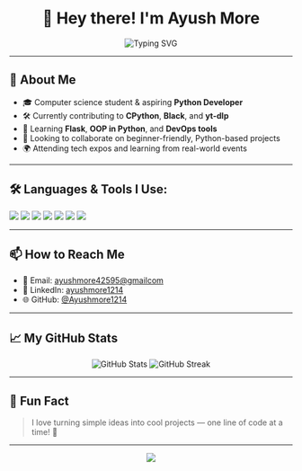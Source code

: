 <h1 align="center">👋 Hey there! I'm Ayush More</h1>

<p align="center">
  <img src="https://readme-typing-svg.herokuapp.com?font=Fira+Code&size=24&pause=1000&color=00AEEF&center=true&vCenter=true&width=440&lines=Aspiring+Python+Developer;Open+Source+Contributor;Lifelong+Learner+%F0%9F%93%9A;Building+cool+projects+%F0%9F%92%BB" alt="Typing SVG" />
</p>

---

## 🚀 About Me  
- 🎓 Computer science student & aspiring **Python Developer**  
- 🛠 Currently contributing to **CPython**, **Black**, and **yt-dlp**  
- 🌱 Learning **Flask**, **OOP in Python**, and **DevOps tools**  
- 🤝 Looking to collaborate on beginner-friendly, Python-based projects  
- 🌍 Attending tech expos and learning from real-world events  

---

## 🛠️ Languages & Tools I Use:
<p align="left">
  <img src="https://img.shields.io/badge/Python-3776AB?style=for-the-badge&logo=python&logoColor=white" />
  <img src="https://img.shields.io/badge/C-00599C?style=for-the-badge&logo=c&logoColor=white" />
  <img src="https://img.shields.io/badge/Flask-000000?style=for-the-badge&logo=flask&logoColor=white" />
  <img src="https://img.shields.io/badge/Linux-FCC624?style=for-the-badge&logo=linux&logoColor=black" />
  <img src="https://img.shields.io/badge/Vagrant-1563FF?style=for-the-badge&logo=vagrant&logoColor=white" />
  <img src="https://img.shields.io/badge/Git-F05032?style=for-the-badge&logo=git&logoColor=white" />
  <img src="https://img.shields.io/badge/GitHub-181717?style=for-the-badge&logo=github&logoColor=white" />
</p>

---

## 📫 How to Reach Me
- 📧 Email: [ayushmore42595@gmailcom](mailto:moreayush1214@gmail.com)  
- 💼 LinkedIn: [ayushmore1214](https://www.linkedin.com/in/ayushmore1214)  
- 🌐 GitHub: [@Ayushmore1214](https://github.com/Ayushmore1214)  

---

## 📈 My GitHub Stats
<p align="center">
  <img src="https://github-readme-stats.vercel.app/api?username=Ayushmore1214&show_icons=true&theme=tokyonight" alt="GitHub Stats" />
  <img src="https://github-readme-streak-stats.herokuapp.com/?user=Ayushmore1214&theme=tokyonight" alt="GitHub Streak" />
</p>

---

## 🎯 Fun Fact  
> I love turning simple ideas into cool projects — one line of code at a time! 🚀  

---

<p align="center">
  <img src="https://capsule-render.vercel.app/api?type=waving&color=00aaff&height=150&section=footer" />
</p>
